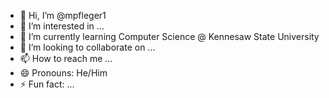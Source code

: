 - 👋 Hi, I’m @mpfleger1
- 👀 I’m interested in ...
- 🌱 I’m currently learning Computer Science @ Kennesaw State University
- 💞️ I’m looking to collaborate on ...
- 📫 How to reach me ...
- 😄 Pronouns: He/Him
- ⚡ Fun fact: ...

<!---
mpfleger1/mpfleger1 is a ✨ special ✨ repository because its `README.md` (this file) appears on your GitHub profile.
You can click the Preview link to take a look at your changes.
--->
